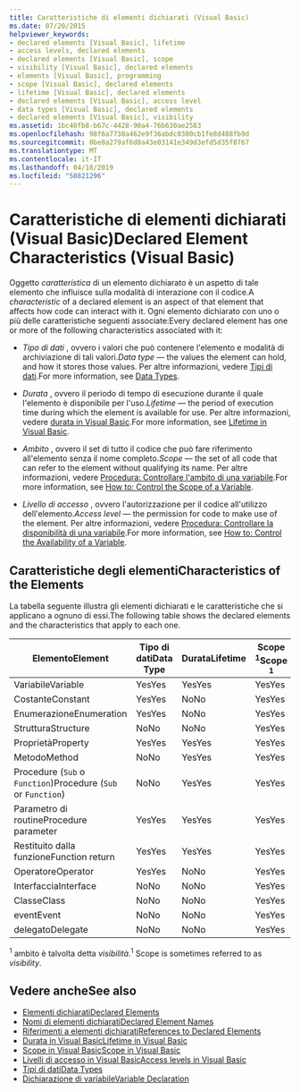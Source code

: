 ```yaml
---
title: Caratteristiche di elementi dichiarati (Visual Basic)
ms.date: 07/20/2015
helpviewer_keywords:
- declared elements [Visual Basic], lifetime
- access levels, declared elements
- declared elements [Visual Basic], scope
- visibility [Visual Basic], declared elements
- elements [Visual Basic], programming
- scope [Visual Basic], declared elements
- lifetime [Visual Basic], declared elements
- declared elements [Visual Basic], access level
- data types [Visual Basic], declared elements
- declared elements [Visual Basic], visibility
ms.assetid: 1bc40fb8-b67c-4428-90a4-76b630ae2583
ms.openlocfilehash: 98f6a7738a462e9f36abdc0380cb1fe8d488fb9d
ms.sourcegitcommit: 0be8a279af6d8a43e03141e349d3efd5d35f8767
ms.translationtype: MT
ms.contentlocale: it-IT
ms.lasthandoff: 04/18/2019
ms.locfileid: "58821296"
---
```

# <a name="declared-element-characteristics-visual-basic"></a><span data-ttu-id="4f19a-102">Caratteristiche di elementi dichiarati (Visual Basic)</span><span class="sxs-lookup"><span data-stu-id="4f19a-102">Declared Element Characteristics (Visual Basic)</span></span>
<span data-ttu-id="4f19a-103">Oggetto *caratteristica* di un elemento dichiarato è un aspetto di tale elemento che influisce sulla modalità di interazione con il codice.</span><span class="sxs-lookup"><span data-stu-id="4f19a-103">A *characteristic* of a declared element is an aspect of that element that affects how code can interact with it.</span></span> <span data-ttu-id="4f19a-104">Ogni elemento dichiarato con uno o più delle caratteristiche seguenti associate:</span><span class="sxs-lookup"><span data-stu-id="4f19a-104">Every declared element has one or more of the following characteristics associated with it:</span></span>  
  
-   <span data-ttu-id="4f19a-105">*Tipo di dati* , ovvero i valori che può contenere l'elemento e modalità di archiviazione di tali valori.</span><span class="sxs-lookup"><span data-stu-id="4f19a-105">*Data type* — the values the element can hold, and how it stores those values.</span></span> <span data-ttu-id="4f19a-106">Per altre informazioni, vedere [Tipi di dati](../../../../visual-basic/language-reference/data-types/index.md).</span><span class="sxs-lookup"><span data-stu-id="4f19a-106">For more information, see [Data Types](../../../../visual-basic/language-reference/data-types/index.md).</span></span>  
  
-   <span data-ttu-id="4f19a-107">*Durata* , ovvero il periodo di tempo di esecuzione durante il quale l'elemento è disponibile per l'uso.</span><span class="sxs-lookup"><span data-stu-id="4f19a-107">*Lifetime* — the period of execution time during which the element is available for use.</span></span> <span data-ttu-id="4f19a-108">Per altre informazioni, vedere [durata in Visual Basic](../../../../visual-basic/programming-guide/language-features/declared-elements/lifetime.md).</span><span class="sxs-lookup"><span data-stu-id="4f19a-108">For more information, see [Lifetime in Visual Basic](../../../../visual-basic/programming-guide/language-features/declared-elements/lifetime.md).</span></span>  
  
-   <span data-ttu-id="4f19a-109">*Ambito* , ovvero il set di tutto il codice che può fare riferimento all'elemento senza il nome completo.</span><span class="sxs-lookup"><span data-stu-id="4f19a-109">*Scope* — the set of all code that can refer to the element without qualifying its name.</span></span> <span data-ttu-id="4f19a-110">Per altre informazioni, vedere [Procedura: Controllare l'ambito di una variabile](../../../../visual-basic/programming-guide/language-features/declared-elements/how-to-control-the-scope-of-a-variable.md).</span><span class="sxs-lookup"><span data-stu-id="4f19a-110">For more information, see [How to: Control the Scope of a Variable](../../../../visual-basic/programming-guide/language-features/declared-elements/how-to-control-the-scope-of-a-variable.md).</span></span>  
  
-   <span data-ttu-id="4f19a-111">*Livello di accesso* , ovvero l'autorizzazione per il codice all'utilizzo dell'elemento.</span><span class="sxs-lookup"><span data-stu-id="4f19a-111">*Access level* — the permission for code to make use of the element.</span></span> <span data-ttu-id="4f19a-112">Per altre informazioni, vedere [Procedura: Controllare la disponibilità di una variabile](../../../../visual-basic/programming-guide/language-features/declared-elements/how-to-control-the-availability-of-a-variable.md).</span><span class="sxs-lookup"><span data-stu-id="4f19a-112">For more information, see [How to: Control the Availability of a Variable](../../../../visual-basic/programming-guide/language-features/declared-elements/how-to-control-the-availability-of-a-variable.md).</span></span>  
  
## <a name="characteristics-of-the-elements"></a><span data-ttu-id="4f19a-113">Caratteristiche degli elementi</span><span class="sxs-lookup"><span data-stu-id="4f19a-113">Characteristics of the Elements</span></span>  
 <span data-ttu-id="4f19a-114">La tabella seguente illustra gli elementi dichiarati e le caratteristiche che si applicano a ognuno di essi.</span><span class="sxs-lookup"><span data-stu-id="4f19a-114">The following table shows the declared elements and the characteristics that apply to each one.</span></span>  
  
|<span data-ttu-id="4f19a-115">Elemento</span><span class="sxs-lookup"><span data-stu-id="4f19a-115">Element</span></span>|<span data-ttu-id="4f19a-116">Tipo di dati</span><span class="sxs-lookup"><span data-stu-id="4f19a-116">Data Type</span></span>|<span data-ttu-id="4f19a-117">Durata</span><span class="sxs-lookup"><span data-stu-id="4f19a-117">Lifetime</span></span>|<span data-ttu-id="4f19a-118">Scope <sup>1</sup></span><span class="sxs-lookup"><span data-stu-id="4f19a-118">Scope <sup>1</sup></span></span>|<span data-ttu-id="4f19a-119">Livello di accesso</span><span class="sxs-lookup"><span data-stu-id="4f19a-119">Access Level</span></span>|  
|-------------|---------------|--------------|------------------------|------------------|  
|<span data-ttu-id="4f19a-120">Variabile</span><span class="sxs-lookup"><span data-stu-id="4f19a-120">Variable</span></span>|<span data-ttu-id="4f19a-121">Yes</span><span class="sxs-lookup"><span data-stu-id="4f19a-121">Yes</span></span>|<span data-ttu-id="4f19a-122">Yes</span><span class="sxs-lookup"><span data-stu-id="4f19a-122">Yes</span></span>|<span data-ttu-id="4f19a-123">Yes</span><span class="sxs-lookup"><span data-stu-id="4f19a-123">Yes</span></span>|<span data-ttu-id="4f19a-124">Yes</span><span class="sxs-lookup"><span data-stu-id="4f19a-124">Yes</span></span>|  
|<span data-ttu-id="4f19a-125">Costante</span><span class="sxs-lookup"><span data-stu-id="4f19a-125">Constant</span></span>|<span data-ttu-id="4f19a-126">Yes</span><span class="sxs-lookup"><span data-stu-id="4f19a-126">Yes</span></span>|<span data-ttu-id="4f19a-127">No</span><span class="sxs-lookup"><span data-stu-id="4f19a-127">No</span></span>|<span data-ttu-id="4f19a-128">Yes</span><span class="sxs-lookup"><span data-stu-id="4f19a-128">Yes</span></span>|<span data-ttu-id="4f19a-129">Yes</span><span class="sxs-lookup"><span data-stu-id="4f19a-129">Yes</span></span>|  
|<span data-ttu-id="4f19a-130">Enumerazione</span><span class="sxs-lookup"><span data-stu-id="4f19a-130">Enumeration</span></span>|<span data-ttu-id="4f19a-131">Yes</span><span class="sxs-lookup"><span data-stu-id="4f19a-131">Yes</span></span>|<span data-ttu-id="4f19a-132">No</span><span class="sxs-lookup"><span data-stu-id="4f19a-132">No</span></span>|<span data-ttu-id="4f19a-133">Yes</span><span class="sxs-lookup"><span data-stu-id="4f19a-133">Yes</span></span>|<span data-ttu-id="4f19a-134">Yes</span><span class="sxs-lookup"><span data-stu-id="4f19a-134">Yes</span></span>|  
|<span data-ttu-id="4f19a-135">Struttura</span><span class="sxs-lookup"><span data-stu-id="4f19a-135">Structure</span></span>|<span data-ttu-id="4f19a-136">No</span><span class="sxs-lookup"><span data-stu-id="4f19a-136">No</span></span>|<span data-ttu-id="4f19a-137">No</span><span class="sxs-lookup"><span data-stu-id="4f19a-137">No</span></span>|<span data-ttu-id="4f19a-138">Yes</span><span class="sxs-lookup"><span data-stu-id="4f19a-138">Yes</span></span>|<span data-ttu-id="4f19a-139">Yes</span><span class="sxs-lookup"><span data-stu-id="4f19a-139">Yes</span></span>|  
|<span data-ttu-id="4f19a-140">Proprietà</span><span class="sxs-lookup"><span data-stu-id="4f19a-140">Property</span></span>|<span data-ttu-id="4f19a-141">Yes</span><span class="sxs-lookup"><span data-stu-id="4f19a-141">Yes</span></span>|<span data-ttu-id="4f19a-142">Yes</span><span class="sxs-lookup"><span data-stu-id="4f19a-142">Yes</span></span>|<span data-ttu-id="4f19a-143">Yes</span><span class="sxs-lookup"><span data-stu-id="4f19a-143">Yes</span></span>|<span data-ttu-id="4f19a-144">Yes</span><span class="sxs-lookup"><span data-stu-id="4f19a-144">Yes</span></span>|  
|<span data-ttu-id="4f19a-145">Metodo</span><span class="sxs-lookup"><span data-stu-id="4f19a-145">Method</span></span>|<span data-ttu-id="4f19a-146">No</span><span class="sxs-lookup"><span data-stu-id="4f19a-146">No</span></span>|<span data-ttu-id="4f19a-147">Yes</span><span class="sxs-lookup"><span data-stu-id="4f19a-147">Yes</span></span>|<span data-ttu-id="4f19a-148">Yes</span><span class="sxs-lookup"><span data-stu-id="4f19a-148">Yes</span></span>|<span data-ttu-id="4f19a-149">Yes</span><span class="sxs-lookup"><span data-stu-id="4f19a-149">Yes</span></span>|  
|<span data-ttu-id="4f19a-150">Procedure (`Sub` o `Function`)</span><span class="sxs-lookup"><span data-stu-id="4f19a-150">Procedure (`Sub` or `Function`)</span></span>|<span data-ttu-id="4f19a-151">No</span><span class="sxs-lookup"><span data-stu-id="4f19a-151">No</span></span>|<span data-ttu-id="4f19a-152">Yes</span><span class="sxs-lookup"><span data-stu-id="4f19a-152">Yes</span></span>|<span data-ttu-id="4f19a-153">Yes</span><span class="sxs-lookup"><span data-stu-id="4f19a-153">Yes</span></span>|<span data-ttu-id="4f19a-154">Yes</span><span class="sxs-lookup"><span data-stu-id="4f19a-154">Yes</span></span>|  
|<span data-ttu-id="4f19a-155">Parametro di routine</span><span class="sxs-lookup"><span data-stu-id="4f19a-155">Procedure parameter</span></span>|<span data-ttu-id="4f19a-156">Yes</span><span class="sxs-lookup"><span data-stu-id="4f19a-156">Yes</span></span>|<span data-ttu-id="4f19a-157">Yes</span><span class="sxs-lookup"><span data-stu-id="4f19a-157">Yes</span></span>|<span data-ttu-id="4f19a-158">Yes</span><span class="sxs-lookup"><span data-stu-id="4f19a-158">Yes</span></span>|<span data-ttu-id="4f19a-159">No</span><span class="sxs-lookup"><span data-stu-id="4f19a-159">No</span></span>|  
|<span data-ttu-id="4f19a-160">Restituito dalla funzione</span><span class="sxs-lookup"><span data-stu-id="4f19a-160">Function return</span></span>|<span data-ttu-id="4f19a-161">Yes</span><span class="sxs-lookup"><span data-stu-id="4f19a-161">Yes</span></span>|<span data-ttu-id="4f19a-162">Yes</span><span class="sxs-lookup"><span data-stu-id="4f19a-162">Yes</span></span>|<span data-ttu-id="4f19a-163">Yes</span><span class="sxs-lookup"><span data-stu-id="4f19a-163">Yes</span></span>|<span data-ttu-id="4f19a-164">No</span><span class="sxs-lookup"><span data-stu-id="4f19a-164">No</span></span>|  
|<span data-ttu-id="4f19a-165">Operatore</span><span class="sxs-lookup"><span data-stu-id="4f19a-165">Operator</span></span>|<span data-ttu-id="4f19a-166">Yes</span><span class="sxs-lookup"><span data-stu-id="4f19a-166">Yes</span></span>|<span data-ttu-id="4f19a-167">No</span><span class="sxs-lookup"><span data-stu-id="4f19a-167">No</span></span>|<span data-ttu-id="4f19a-168">Yes</span><span class="sxs-lookup"><span data-stu-id="4f19a-168">Yes</span></span>|<span data-ttu-id="4f19a-169">Yes</span><span class="sxs-lookup"><span data-stu-id="4f19a-169">Yes</span></span>|  
|<span data-ttu-id="4f19a-170">Interfaccia</span><span class="sxs-lookup"><span data-stu-id="4f19a-170">Interface</span></span>|<span data-ttu-id="4f19a-171">No</span><span class="sxs-lookup"><span data-stu-id="4f19a-171">No</span></span>|<span data-ttu-id="4f19a-172">No</span><span class="sxs-lookup"><span data-stu-id="4f19a-172">No</span></span>|<span data-ttu-id="4f19a-173">Yes</span><span class="sxs-lookup"><span data-stu-id="4f19a-173">Yes</span></span>|<span data-ttu-id="4f19a-174">Yes</span><span class="sxs-lookup"><span data-stu-id="4f19a-174">Yes</span></span>|  
|<span data-ttu-id="4f19a-175">Classe</span><span class="sxs-lookup"><span data-stu-id="4f19a-175">Class</span></span>|<span data-ttu-id="4f19a-176">No</span><span class="sxs-lookup"><span data-stu-id="4f19a-176">No</span></span>|<span data-ttu-id="4f19a-177">No</span><span class="sxs-lookup"><span data-stu-id="4f19a-177">No</span></span>|<span data-ttu-id="4f19a-178">Yes</span><span class="sxs-lookup"><span data-stu-id="4f19a-178">Yes</span></span>|<span data-ttu-id="4f19a-179">Yes</span><span class="sxs-lookup"><span data-stu-id="4f19a-179">Yes</span></span>|  
|<span data-ttu-id="4f19a-180">event</span><span class="sxs-lookup"><span data-stu-id="4f19a-180">Event</span></span>|<span data-ttu-id="4f19a-181">No</span><span class="sxs-lookup"><span data-stu-id="4f19a-181">No</span></span>|<span data-ttu-id="4f19a-182">No</span><span class="sxs-lookup"><span data-stu-id="4f19a-182">No</span></span>|<span data-ttu-id="4f19a-183">Yes</span><span class="sxs-lookup"><span data-stu-id="4f19a-183">Yes</span></span>|<span data-ttu-id="4f19a-184">Yes</span><span class="sxs-lookup"><span data-stu-id="4f19a-184">Yes</span></span>|  
|<span data-ttu-id="4f19a-185">delegato</span><span class="sxs-lookup"><span data-stu-id="4f19a-185">Delegate</span></span>|<span data-ttu-id="4f19a-186">No</span><span class="sxs-lookup"><span data-stu-id="4f19a-186">No</span></span>|<span data-ttu-id="4f19a-187">No</span><span class="sxs-lookup"><span data-stu-id="4f19a-187">No</span></span>|<span data-ttu-id="4f19a-188">Yes</span><span class="sxs-lookup"><span data-stu-id="4f19a-188">Yes</span></span>|<span data-ttu-id="4f19a-189">Yes</span><span class="sxs-lookup"><span data-stu-id="4f19a-189">Yes</span></span>|  
  
 <span data-ttu-id="4f19a-190"><sup>1</sup> ambito è talvolta detta *visibilità*.</span><span class="sxs-lookup"><span data-stu-id="4f19a-190"><sup>1</sup> Scope is sometimes referred to as *visibility*.</span></span>  
  
## <a name="see-also"></a><span data-ttu-id="4f19a-191">Vedere anche</span><span class="sxs-lookup"><span data-stu-id="4f19a-191">See also</span></span>

- [<span data-ttu-id="4f19a-192">Elementi dichiarati</span><span class="sxs-lookup"><span data-stu-id="4f19a-192">Declared Elements</span></span>](../../../../visual-basic/programming-guide/language-features/declared-elements/index.md)
- [<span data-ttu-id="4f19a-193">Nomi di elementi dichiarati</span><span class="sxs-lookup"><span data-stu-id="4f19a-193">Declared Element Names</span></span>](../../../../visual-basic/programming-guide/language-features/declared-elements/declared-element-names.md)
- [<span data-ttu-id="4f19a-194">Riferimenti a elementi dichiarati</span><span class="sxs-lookup"><span data-stu-id="4f19a-194">References to Declared Elements</span></span>](../../../../visual-basic/programming-guide/language-features/declared-elements/references-to-declared-elements.md)
- [<span data-ttu-id="4f19a-195">Durata in Visual Basic</span><span class="sxs-lookup"><span data-stu-id="4f19a-195">Lifetime in Visual Basic</span></span>](../../../../visual-basic/programming-guide/language-features/declared-elements/lifetime.md)
- [<span data-ttu-id="4f19a-196">Scope in Visual Basic</span><span class="sxs-lookup"><span data-stu-id="4f19a-196">Scope in Visual Basic</span></span>](../../../../visual-basic/programming-guide/language-features/declared-elements/scope.md)
- [<span data-ttu-id="4f19a-197">Livelli di accesso in Visual Basic</span><span class="sxs-lookup"><span data-stu-id="4f19a-197">Access levels in Visual Basic</span></span>](../../../../visual-basic/programming-guide/language-features/declared-elements/access-levels.md)
- [<span data-ttu-id="4f19a-198">Tipi di dati</span><span class="sxs-lookup"><span data-stu-id="4f19a-198">Data Types</span></span>](../../../../visual-basic/programming-guide/language-features/data-types/index.md)
- [<span data-ttu-id="4f19a-199">Dichiarazione di variabile</span><span class="sxs-lookup"><span data-stu-id="4f19a-199">Variable Declaration</span></span>](../../../../visual-basic/programming-guide/language-features/variables/variable-declaration.md)
